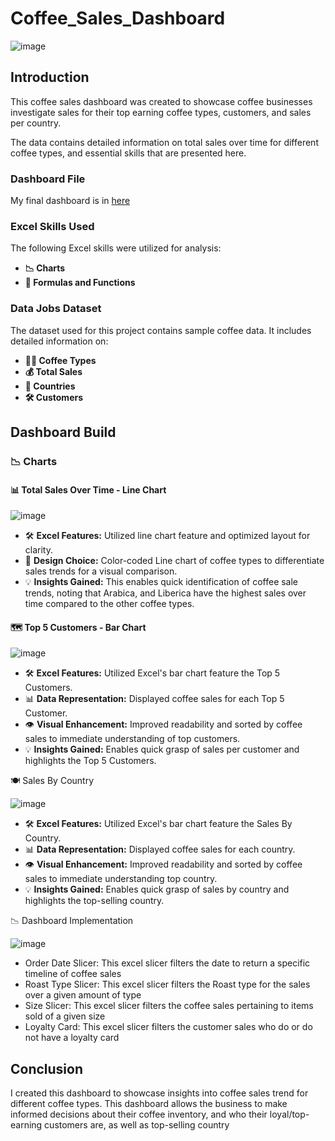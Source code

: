 # Coffee_Sales_Dashboard

![image](https://github.com/user-attachments/assets/11a59e16-21ef-4041-918c-4f4b7fb12d5f)


## Introduction

This coffee sales dashboard was created to showcase coffee businesses investigate sales for their top earning coffee types, customers, and sales per country.

The data contains detailed information on total sales over time for different coffee types, and essential skills that are presented here.

### Dashboard File
My final dashboard is in [here](Coffee_Sales_Dashboard)

### Excel Skills Used

The following Excel skills were utilized for analysis:

- **📉 Charts**
- **🧮 Formulas and Functions**

### Data Jobs Dataset

The dataset used for this project contains sample coffee data. 
It includes detailed information on:

- **👨‍💼 Coffee Types**
- **💰 Total Sales**
- **📍 Countries**
- **🛠️ Customers**

## Dashboard Build

### 📉 Charts

#### 📊 Total Sales Over Time - Line Chart

![image](https://github.com/user-attachments/assets/a362c697-0865-45ae-adc2-34297e2dcbdb)


- 🛠️ **Excel Features:** Utilized line chart feature and optimized layout for clarity.
- 🎨 **Design Choice:** Color-coded Line chart of coffee types to differentiate sales trends for a visual comparison.
- 💡 **Insights Gained:** This enables quick identification of coffee sale trends, noting that Arabica, and Liberica have the highest sales over time compared to the other coffee types.

#### 🗺️ Top 5 Customers - Bar Chart

![image](https://github.com/user-attachments/assets/9516564d-2a9f-4f69-8124-5f3d6aa91770)


- 🛠️ **Excel Features:** Utilized Excel's bar chart feature the Top 5 Customers.
- 📊 **Data Representation:** Displayed coffee sales for each Top 5 Customer.
- 👁️ **Visual Enhancement:** Improved readability and sorted by coffee sales to immediate understanding of top customers.
- 💡 **Insights Gained:** Enables quick grasp of sales per customer and highlights the Top 5 Customers.

🍽️ Sales By Country

![image](https://github.com/user-attachments/assets/3fb6ee02-930b-4344-a740-cbf5cfbd8a9a)

- 🛠️ **Excel Features:** Utilized Excel's bar chart feature the Sales By Country.
- 📊 **Data Representation:** Displayed coffee sales for each country.
- 👁 **Visual Enhancement:** Improved readability and sorted by coffee sales to immediate understanding top country.
- 💡 **Insights Gained:** Enables quick grasp of sales by country and highlights the top-selling country.

📉 Dashboard Implementation

![image](https://github.com/user-attachments/assets/69860f25-399d-4977-ac46-36c9359d204e)


- Order Date Slicer: This excel slicer filters the date to return a specific timeline of coffee sales
- Roast Type Slicer: This excel slicer filters the Roast type for the sales over a given amount of type
- Size Slicer: This excel slicer filters the coffee sales pertaining to items sold of a given size
- Loyalty Card: This excel slicer filters the customer sales who do or do not have a loyalty card


## Conclusion

I created this dashboard to showcase insights into coffee sales trend for different coffee types. This dashboard allows the business to make informed decisions about their coffee inventory, and who their loyal/top-earning customers are, as well as top-selling country 

